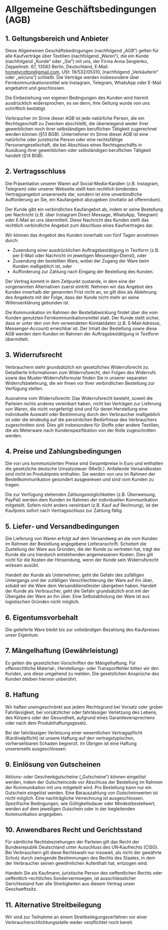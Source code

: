 # Allgemeine Geschäftsbedingungen (AGB)

## 1. Geltungsbereich und Anbieter

Diese Allgemeinen Geschäftsbedingungen (nachfolgend „AGB“) gelten für alle Kaufverträge über Textilien (nachfolgend „Waren“), die ein Kunde (nachfolgend „Kunde“ oder „Sie“) mit uns, der Firma Anna Sergienko, Zeppelinstr. 67, 13583 Berlin, Deutschland, E‑Mail: homelycotton@gmail.com, USt: 19/532/05310, (nachfolgend „Verkäuferin“ oder „wir/uns“) schließt. Die Verträge werden insbesondere über Fernkommunikationsmittel wie Instagram, Telegram, WhatsApp oder E-Mail angebahnt und geschlossen.

Die Einbeziehung von eigenen Bedingungen des Kunden wird hiermit ausdrücklich widersprochen, es sei denn, ihre Geltung wurde von uns schriftlich bestätigt.

Verbraucher im Sinne dieser AGB ist jede natürliche Person, die ein Rechtsgeschäft zu Zwecken abschließt, die überwiegend weder ihrer gewerblichen noch ihrer selbständigen beruflichen Tätigkeit zugerechnet werden können (§13 BGB). Unternehmer im Sinne dieser AGB ist eine natürliche oder juristische Person oder eine rechtsfähige Personengesellschaft, die bei Abschluss eines Rechtsgeschäfts in Ausübung ihrer gewerblichen oder selbständigen beruflichen Tätigkeit handelt (§14 BGB).

## 2. Vertragsschluss
Die Präsentation unserer Waren auf Social‑Media‑Kanälen (z.B. Instagram, Telegram) oder unserer Webseite stellt kein rechtlich bindendes Vertragsangebot unsererseits dar, sondern ist eine unverbindliche Aufforderung an Sie, ein Kaufangebot abzugeben (invitatio ad offerendum).

Der Kunde gibt ein verbindliches Kaufangebot ab, indem er seine Bestellung per Nachricht (z.B. über Instagram Direct Message, WhatsApp, Telegram) oder E‑Mail an uns übermittelt. Diese Nachricht des Kunden stellt das rechtlich verbindliche Angebot zum Abschluss eines Kaufvertrages dar.

Wir können das Angebot des Kunden innerhalb von fünf Tagen annehmen durch:

* Zusendung einer ausdrücklichen Auftragsbestätigung in Textform (z.B. per E‑Mail oder Nachricht im jeweiligen Messenger‑Dienst), oder
* Zusendung der bestellten Ware, wobei der Zugang der Ware beim Kunden maßgeblich ist, oder
* Aufforderung zur Zahlung nach Eingang der Bestellung des Kunden.

Der Vertrag kommt in dem Zeitpunkt zustande, in dem eine der vorgenannten Alternativen zuerst eintritt. Nehmen wir das Angebot des Kunden innerhalb der genannten Frist nicht an, so gilt dies als Ablehnung des Angebots mit der Folge, dass der Kunde nicht mehr an seine Willenserklärung gebunden ist.

Die Kommunikation im Rahmen der Bestellabwicklung findet über die vom Kunden genutzten Fernkommunikationsmittel statt. Der Kunde stellt sicher, dass er unter den von ihm verwendeten Kontaktdaten (z.B. E‑Mail‑Adresse, Messenger‑Account) erreichbar ist. Der Inhalt der Bestellung sowie diese AGB werden dem Kunden im Rahmen der Auftragsbestätigung in Textform übermittelt.

## 3. Widerrufsrecht
Verbrauchern steht grundsätzlich ein gesetzliches Widerrufsrecht zu. Detaillierte Informationen zum Widerrufsrecht, den Folgen des Widerrufs sowie das Muster‑Widerrufsformular finden Sie in unserer separaten Widerrufsbelehrung, die wir Ihnen vor Ihrer verbindlichen Bestellung zur Verfügung stellen.

Ausnahme vom Widerrufsrecht: Das Widerrufsrecht besteht, soweit die Parteien nichts anderes vereinbart haben, nicht bei Verträgen zur Lieferung von Waren, die nicht vorgefertigt sind und für deren Herstellung eine individuelle Auswahl oder Bestimmung durch den Verbraucher maßgeblich ist oder die eindeutig auf die persönlichen Bedürfnisse des Verbrauchers zugeschnitten sind. Dies gilt insbesondere für Stoffe oder andere Textilien, die als Meterware nach Kundenspezifikation von der Rolle zugeschnitten werden.

## 4. Preise und Zahlungsbedingungen

Die von uns kommunizierten Preise sind Gesamtpreise in Euro und enthalten die gesetzliche deutsche Umsatzsteuer (MwSt.). Anfallende Versandkosten sind nicht im Produktpreis enthalten. Sie werden von uns im Rahmen der Bestellkommunikation gesondert ausgewiesen und sind vom Kunden zu tragen.

Die zur Verfügung stehenden Zahlungsmöglichkeiten (z.B. Überweisung, PayPal) werden dem Kunden im Rahmen der individuellen Kommunikation mitgeteilt. Sofern nicht anders vereinbart (z.B. Kauf auf Rechnung), ist der Kaufpreis sofort nach Vertragsschluss zur Zahlung fällig.

## 5. Liefer‑ und Versandbedingungen

Die Lieferung von Waren erfolgt auf dem Versandweg an die vom Kunden im Rahmen der Bestellung angegebene Lieferanschrift. Scheitert die Zustellung der Ware aus Gründen, die der Kunde zu vertreten hat, trägt der Kunde die uns hierdurch entstehenden angemessenen Kosten. Dies gilt nicht für die Kosten der Hinsendung, wenn der Kunde sein Widerrufsrecht wirksam ausübt.

Handelt der Kunde als Unternehmer, geht die Gefahr des zufälligen Untergangs und der zufälligen Verschlechterung der Ware auf ihn über, sobald wir die Ware dem Versanddienstleister übergeben haben. Handelt der Kunde als Verbraucher, geht die Gefahr grundsätzlich erst mit der Übergabe der Ware an ihn über. Eine Selbstabholung der Ware ist aus logistischen Gründen nicht möglich.

## 6. Eigentumsvorbehalt

Die gelieferte Ware bleibt bis zur vollständigen Bezahlung des Kaufpreises unser Eigentum.

## 7. Mängelhaftung (Gewährleistung)

Es gelten die gesetzlichen Vorschriften der Mängelhaftung. Für offensichtliche Material‑, Herstellungs‑ oder Transportfehler bitten wir den Kunden, uns diese umgehend zu melden. Die gesetzlichen Ansprüche des Kunden bleiben hiervon unberührt.

## 8. Haftung

Wir haften uneingeschränkt aus jedem Rechtsgrund bei Vorsatz oder grober Fahrlässigkeit, bei vorsätzlicher oder fahrlässiger Verletzung des Lebens, des Körpers oder der Gesundheit, aufgrund eines Garantieversprechens oder nach dem Produkthaftungsgesetz.

Bei der fahrlässigen Verletzung einer wesentlichen Vertragspflicht (Kardinalpflicht) ist unsere Haftung auf den vertragstypischen, vorhersehbaren Schaden begrenzt. Im Übrigen ist eine Haftung unsererseits ausgeschlossen.

## 9. Einlösung von Gutscheinen
Aktions‑ oder Geschenkgutscheine („Gutscheine“) können eingelöst werden, indem der Gutscheincode vor Abschluss der Bestellung im Rahmen der Kommunikation mit uns mitgeteilt wird. Pro Bestellung kann nur ein Gutschein eingelöst werden. Eine Barauszahlung von Gutscheinwerten ist nicht möglich. Eine nachträgliche Verrechnung ist ausgeschlossen. Spezifische Bedingungen, wie Gültigkeitsdauer oder Mindestbestellwert, werden auf dem jeweiligen Gutschein oder in der begleitenden Kommunikation angegeben.

## 10. Anwendbares Recht und Gerichtsstand


Für sämtliche Rechtsbeziehungen der Parteien gilt das Recht der Bundesrepublik Deutschland unter Ausschluss des UN‑Kaufrechts (CISG). Bei Verbrauchern gilt diese Rechtswahl nur insoweit, als nicht der gewährte Schutz durch zwingende Bestimmungen des Rechts des Staates, in dem der Verbraucher seinen gewöhnlichen Aufenthalt hat, entzogen wird.


Handeln Sie als Kaufmann, juristische Person des oeffentlichen Rechts oder oeffentlich-rechtliches Sondervermoegen, ist ausschliesslicher Gerichtsstand fuer alle Streitigkeiten aus diesem Vertrag unser Geschaeftssitz.


## 11. Alternative Streitbeilegung

Wir sind zur Teilnahme an einem Streitbeilegungsverfahren vor einer Verbraucherschlichtungsstelle weder verpflichtet noch bereit.

